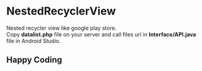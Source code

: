 # NestedRecyclerView
Nested recycler view like google play store.<br>
Copy <b>datalist.php</b> file on your server and call files url in <b>Interface/API.java</b> file in Android Studio.<br>
<h2>Happy Coding</h2>
